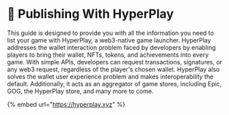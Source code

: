 # 📜 Publishing With HyperPlay

This guide is designed to provide you with all the information you need to list your game with HyperPlay, a web3-native game launcher. HyperPlay addresses the wallet interaction problem faced by developers by enabling players to bring their wallet, NFTs, tokens, and achievements into every game. With simple APIs, developers can request transactions, signatures, or any web3 request, regardless of the player's chosen wallet. HyperPlay also solves the wallet user experience problem and makes interoperability the default. Additionally, it acts as an aggregator of game stores, including Epic, GOG, the HyperPlay store, and many more to come.

{% embed url="https://hyperplay.xyz" %}
